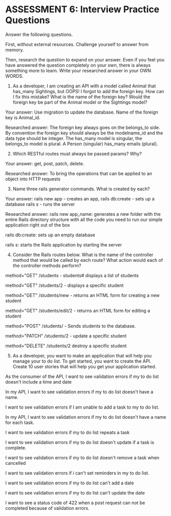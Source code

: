 # ASSESSMENT 6: Interview Practice Questions
Answer the following questions.

First, without external resources. Challenge yourself to answer from memory.

Then, research the question to expand on your answer. Even if you feel you have answered the question completely on your own, there is always something more to learn. Write your researched answer in your OWN WORDS.

1. As a developer, I am creating an API with a model called Animal that has_many Sightings, but OOPS! I forgot to add the foreign key. How can I fix this mistake? What is the name of the foreign key? Would the foreign key be part of the Animal model or the Sightings model?

  Your answer: Use migration to update the database. Name of the foreign key is Animal_id.

  Researched answer: The foreign key always goes on the belongs_to side. By convention the foreign key should always be the modelname_id and the data type should be integer. The has_many model is singular, the belongs_to model is plural. A Person (singular) has_many emails (plural).



2. Which RESTful routes must always be passed params? Why?

  Your answer: get, post, patch, delete.

  Researched answer: To bring the operations that can be applied to an object into HTTP requests



3. Name three rails generator commands. What is created by each?

  Your answer: rails new app - creates an app, rails db:create - sets up a database rails s - runs the server

  Researched answer: rails new app_name: generates a new folder with the entire Rails directory structure with all the code you need to run our simple application right out of the box

  rails db:create: sets up an empty database

  rails s: starts the Rails application by starting the server


4. Consider the Rails routes below. What is the name of the controller method that would be called by each route? What action would each of the controller methods perform?

method="GET"    /students - students# displays a list of students

method="GET"    /students/2  - displays a specific student

method="GET"    /students/new - returns an HTML form for creating a new student

method="GET"    /students/edit/2 - returns an HTML form for editing a student

method="POST"   /students/       - Sends students to the database.

method="PATCH"  /students/2       - update a specific student

method="DELETE" /students/2      destroy a specific student



5. As a developer, you want to make an application that will help you manage your to do list. To get started, you want to create the API. Create 10 user stories that will help you get your application started.

As the consumer of the API, I want to see validation errors if my to do list doesn't include a time and date

In my API, I want to see validation errors if my to do list doesn't have a name.

I want to see validation errors if I am unable to add a task to my to do list.

In my API, I want to see validation errors if my to do list doesn't have a name for each task.

I want to see validation errors if my to do list repeats a task

I want to see validation errors if my to do list doesn't update if a task is complete.

I want to see validation errors if my to do list doesn't remove a task when cancelled

I want to see validation errors if i can't set reminders in my to do list.

I want to see validation errors if my to do list can't add a date

I want to see validation errors if my to do list can't update the date

I want to see a status code of 422 when a post request can not be completed because of validation errors.
